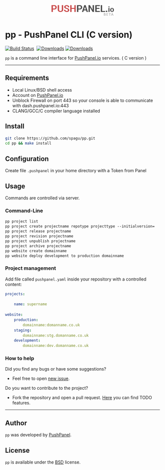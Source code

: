<p align="center"><img src="images/pushpanel-logo.png" alt="pushpanel"></p>

# pp - PushPanel CLI (C version)

[![Build Status](https://travis-ci.org/spagu/pp-c.svg?branch=master)](https://travis-ci.org/spagu/pp-c)&nbsp;
[![Downloads](https://img.shields.io/github/downloads/spagu/pp-c/total.svg)](https://github.com/spagu/pp-c/releases) 
[![Downloads](https://img.shields.io/github/release/spagu/pp-c.svg?label=Release)](https://github.com/spagu/pp-c/releases) 


`pp` is a command line interface for [PushPanel.io](https://pushpanel.io) services. ( C version )

---

## Requirements
- Local Linux/BSD shell access
- Account on [PushPanel.io](https://pushpanel.io)
- Unblock Firewall on port 443 so your console is able to communicate with dash.pushpanel.io:443
- CLANG/GCC/C compiler language installed

## Install
```sh
git clone https://github.com/spagu/pp.git
cd pp && make install
```

## Configuration
Create file `.pushpanel` in your home directory with a Token from Panel

## Usage
Commands are controlled via server.

### Command-Line 

```
pp project list
pp project create projectname repotype projecttype --initialversion=
pp project release projectname
pp project revision projectname
pp project unpublish projectname
pp project archive projectname
pp website create domainname
pp website deploy development to production domainname
```

### Project management
Add file called `pushpanel.yaml` inside your repository with a controlled content:

```yaml
projects:

    name: supername

website:
    production:
        domainname:domanname.co.uk
    staging:
        domainname:stg.domanname.co.uk
    development:
        domainname:dev.domanname.co.uk
```
### How to help

Did you find any bugs or have some suggestions?
- Feel free to open [new issue](https://github.com/spagu/pp/issues/new).

Do you want to contribute to the project?
- Fork the repository and open a pull request. [Here](https://github.com/spagu/pp/projects/1) you can find TODO features.

---
## Author
`pp` was developed by [PushPanel](https://pushpanel.io).

## License
`pp` is available under the [BSD](./LICENSE) license.


